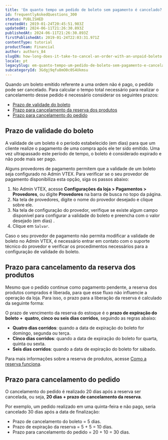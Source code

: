 ```yaml
---
title: 'Em quanto tempo um pedido de boleto sem pagamento é cancelado?'
id: frequentlyAskedQuestions_300
status: PUBLISHED
createdAt: 2019-01-24T20:45:51.983Z
updatedAt: 2024-06-11T21:26:30.893Z
publishedAt: 2024-06-11T21:26:30.893Z
firstPublishedAt: 2019-01-24T22:03:31.971Z
contentType: tutorial
productTeam: Financial
author: authors_84
slugEN: how-long-does-it-take-to-cancel-an-order-with-an-unpaid-boleto
locale: pt
legacySlug: em-quanto-tempo-um-pedido-de-boleto-sem-pagamento-e-cancelado
subcategoryId: 3Gdgj9qfu8mO0c0S4Ukmsu
---
```


Quando um boleto emitido referente a uma ordem não é pago, o pedido pode ser cancelado. Para calcular o tempo total necessário para realizar o cancelamento desse pedido é necessário considerar os seguintes prazos:

- [Prazo de validade do boleto](#prazo-de-validade-do-boleto)
- [Prazo para cancelamento da reserva dos produtos](#prazo-para-cancelamento-da-reserva-dos-produtos)
- [Prazo para cancelamento do pedido](#prazo-para-cancelamento-do-pedido)

## Prazo de validade do boleto

A validade de um boleto é o período estabelecido (em dias) para que um cliente realize o pagamento de uma compra após ele ter sido emitido. Uma vez ultrapassado este período de tempo, o boleto é considerado expirado e não pode mais ser pago.

Alguns provedores de pagamento permitem que a validade de um boleto seja configurado no Admin VTEX. Para verificar se o seu provedor de pagamento disponibiliza esta opção, siga os passos abaixo:

1. No Admin VTEX, acesse __Configurações da loja > Pagamentos > Provedores__, ou digite __Provedores__ na barra de busca no topo da página.
2. Na tela de provedores, digite o nome do provedor desejado e clique sobre ele.
3. Na tela de configuração do provedor, verifique se existe algum campo disponível para configurar a validade do boleto e preencha com o valor desejado (em dias) .
4. Clique em `Salvar`.

<div class="alert alert-warning">
Caso o seu provedor de pagamento não permita modificar a validade de boleto no Admin VTEX, é necessário entrar em contato com o suporte técnico do provedor e verificar os procedimentos necessários para a configuração de validade do boleto.
</div>

## Prazo para cancelamento da reserva dos produtos

Mesmo que o pedido continue como pagamento pendente, a reserva dos produtos comprados é liberada, para que esse fluxo não influencie a operação da loja.
Para isso, o prazo para a liberação da reserva é calculado da seguinte forma:

O prazo de vencimento da reserva do estoque é o **prazo de expiração do boleto +  quatro, cinco ou seis dias corridos**, seguindo as regras abaixo:

- **Quatro dias corridos**: quando a data de expiração do boleto for domingo, segunda ou terça.
- **Cinco dias corridos**: quando a data de expiração do boleto for quarta, quinta ou sexta.
- **Seis dias corridos**: quando a data de expiração do boleto for sábado.

Para mais informações sobre a reserva de produtos, acesse [Como a reserva funciona](/pt/tutorial/como-a-reserva-funciona--tutorials_92).

## Prazo para cancelamento do pedido

O cancelamento do pedido é realizado 20 dias após a reserva ser cancelada, ou seja, **20 dias + prazo de cancelamento da reserva**.

Por exemplo, um pedido realizado em uma quinta-feira e não pago, seria cancelado 30 dias após a data de finalização:

- Prazo de cancelamento do boleto = 5 dias.
- Prazo de expiração da reserva = 5 + 5 = 10 dias.
- Prazo para cancelamento do pedido = 20 + 10 = 30 dias.

